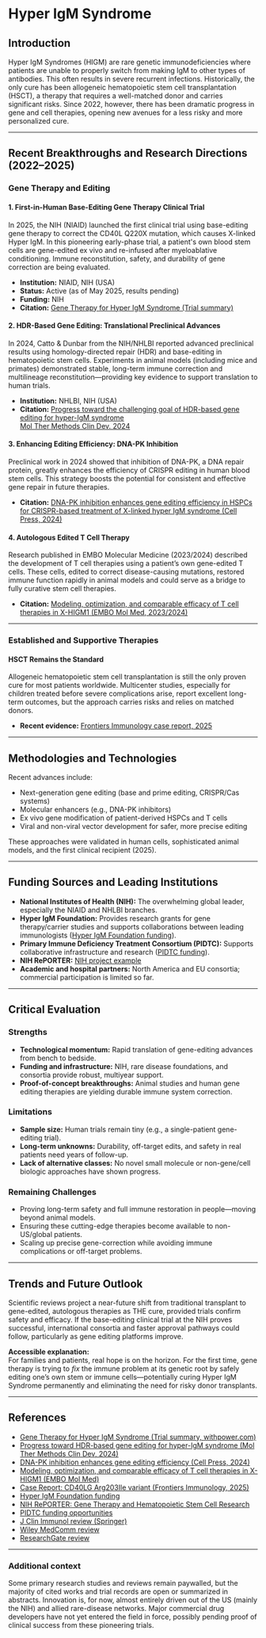 
# Hyper IgM Syndrome

## Introduction

Hyper IgM Syndromes (HIGM) are rare genetic immunodeficiencies where patients are unable to properly switch from making IgM to other types of antibodies. This often results in severe recurrent infections. Historically, the only cure has been allogeneic hematopoietic stem cell transplantation (HSCT), a therapy that requires a well-matched donor and carries significant risks. Since 2022, however, there has been dramatic progress in gene and cell therapies, opening new avenues for a less risky and more personalized cure.

---

## Recent Breakthroughs and Research Directions (2022–2025)

### Gene Therapy and Editing

#### **1. First-in-Human Base-Editing Gene Therapy Clinical Trial**

In 2025, the NIH (NIAID) launched the first clinical trial using base-editing gene therapy to correct the CD40L Q220X mutation, which causes X-linked Hyper IgM. In this pioneering early-phase trial, a patient's own blood stem cells are gene-edited ex vivo and re-infused after myeloablative conditioning. Immune reconstitution, safety, and durability of gene correction are being evaluated.

- **Institution:** NIAID, NIH (USA)
- **Status:** Active (as of May 2025, results pending)
- **Funding:** NIH
- **Citation:** [Gene Therapy for Hyper IgM Syndrome (Trial summary)](https://www.withpower.com/trial/phase-2-syndrome-4-2025-c938f)

#### **2. HDR-Based Gene Editing: Translational Preclinical Advances**

In 2024, Catto & Dunbar from the NIH/NHLBI reported advanced preclinical results using homology-directed repair (HDR) and base-editing in hematopoietic stem cells. Experiments in animal models (including mice and primates) demonstrated stable, long-term immune correction and multilineage reconstitution—providing key evidence to support translation to human trials.

- **Institution:** NHLBI, NIH (USA)
- **Citation:** [Progress toward the challenging goal of HDR-based gene editing for hyper-IgM syndrome  
Mol Ther Methods Clin Dev. 2024](https://doi.org/10.1016/j.omtm.2024.101359)

#### **3. Enhancing Editing Efficiency: DNA-PK Inhibition**

Preclinical work in 2024 showed that inhibition of DNA-PK, a DNA repair protein, greatly enhances the efficiency of CRISPR editing in human blood stem cells. This strategy boosts the potential for consistent and effective gene repair in future therapies.

- **Citation:** [DNA-PK inhibition enhances gene editing efficiency in HSPCs for CRISPR-based treatment of X-linked hyper IgM syndrome (Cell Press, 2024)](https://www.cell.com/molecular-therapy-family/methods/fulltext/S2329-0501(24)00113-X)

#### **4. Autologous Edited T Cell Therapy**

Research published in EMBO Molecular Medicine (2023/2024) described the development of T cell therapies using a patient’s own gene-edited T cells. These cells, edited to correct disease-causing mutations, restored immune function rapidly in animal models and could serve as a bridge to fully curative stem cell therapies.

- **Citation:** [Modeling, optimization, and comparable efficacy of T cell therapies in X-HIGM1 (EMBO Mol Med, 2023/2024)](https://www.embopress.org/doi/full/10.15252%2Femmm.202013545)

---

### Established and Supportive Therapies

#### **HSCT Remains the Standard**

Allogeneic hematopoietic stem cell transplantation is still the only proven cure for most patients worldwide. Multicenter studies, especially for children treated before severe complications arise, report excellent long-term outcomes, but the approach carries risks and relies on matched donors.

- **Recent evidence:** [Frontiers Immunology case report, 2025](https://www.frontiersin.org/journals/immunology/articles/10.3389/fimmu.2025.1572791/full)

---

## Methodologies and Technologies

Recent advances include:
- Next-generation gene editing (base and prime editing, CRISPR/Cas systems)
- Molecular enhancers (e.g., DNA-PK inhibitors)
- Ex vivo gene modification of patient-derived HSPCs and T cells
- Viral and non-viral vector development for safer, more precise editing

These approaches were validated in human cells, sophisticated animal models, and the first clinical recipient (2025).

---

## Funding Sources and Leading Institutions

- **National Institutes of Health (NIH):** The overwhelming global leader, especially the NIAID and NHLBI branches.
- **Hyper IgM Foundation:** Provides research grants for gene therapy/carrier studies and supports collaborations between leading immunologists ([Hyper IgM Foundation funding](https://hyperigm.org/hyper-igm-foundation-research-grant-funding/)).
- **Primary Immune Deficiency Treatment Consortium (PIDTC):** Supports collaborative infrastructure and research ([PIDTC funding](https://pidtc.rarediseasesnetwork.org/funding-opportunities)).
- **NIH RePORTER:** [NIH project example](https://reporter.nih.gov/project-details/11189295)
- **Academic and hospital partners:** North America and EU consortia; commercial participation is limited so far.

---

## Critical Evaluation

### Strengths

- **Technological momentum:** Rapid translation of gene-editing advances from bench to bedside.
- **Funding and infrastructure:** NIH, rare disease foundations, and consortia provide robust, multiyear support.
- **Proof-of-concept breakthroughs:** Animal studies and human gene editing therapies are yielding durable immune system correction.

### Limitations

- **Sample size:** Human trials remain tiny (e.g., a single-patient gene-editing trial).
- **Long-term unknowns:** Durability, off-target edits, and safety in real patients need years of follow-up.
- **Lack of alternative classes:** No novel small molecule or non-gene/cell biologic approaches have shown progress.

### Remaining Challenges

- Proving long-term safety and full immune restoration in people—moving beyond animal models.
- Ensuring these cutting-edge therapies become available to non-US/global patients.
- Scaling up precise gene-correction while avoiding immune complications or off-target problems.

---

## Trends and Future Outlook

Scientific reviews project a near-future shift from traditional transplant to gene-edited, autologous therapies as THE cure, provided trials confirm safety and efficacy. If the base-editing clinical trial at the NIH proves successful, international consortia and faster approval pathways could follow, particularly as gene editing platforms improve.

**Accessible explanation:**  
For families and patients, real hope is on the horizon. For the first time, gene therapy is trying to *fix* the immune problem at its genetic root by safely editing one’s own stem or immune cells—potentially curing Hyper IgM Syndrome permanently and eliminating the need for risky donor transplants.

---

## References

- [Gene Therapy for Hyper IgM Syndrome (Trial summary, withpower.com)](https://www.withpower.com/trial/phase-2-syndrome-4-2025-c938f)
- [Progress toward HDR-based gene editing for hyper-IgM syndrome (Mol Ther Methods Clin Dev, 2024)](https://doi.org/10.1016/j.omtm.2024.101359)
- [DNA-PK inhibition enhances gene editing efficiency (Cell Press, 2024)](https://www.cell.com/molecular-therapy-family/methods/fulltext/S2329-0501(24)00113-X)
- [Modeling, optimization, and comparable efficacy of T cell therapies in X-HIGM1 (EMBO Mol Med)](https://www.embopress.org/doi/full/10.15252%2Femmm.202013545)
- [Case Report: CD40LG Arg203Ile variant (Frontiers Immunology, 2025)](https://www.frontiersin.org/journals/immunology/articles/10.3389/fimmu.2025.1572791/full)
- [Hyper IgM Foundation funding](https://hyperigm.org/hyper-igm-foundation-research-grant-funding/)
- [NIH RePORTER: Gene Therapy and Hematopoietic Stem Cell Research](https://reporter.nih.gov/project-details/11189295)
- [PIDTC funding opportunities](https://pidtc.rarediseasesnetwork.org/funding-opportunities)
- [J Clin Immunol review (Springer)](https://link.springer.com/article/10.1007/s10875-023-01633-1)
- [Wiley MedComm review](https://onlinelibrary.wiley.com/doi/10.1002/mco2.613)
- [ResearchGate review](https://www.researchgate.net/publication/386114429_Progress_toward_the_challenging_goal_of_HDR-based_gene_editing_for_hyper-IgM_syndrome)

---

### Additional context

Some primary research studies and reviews remain paywalled, but the majority of cited works and trial records are open or summarized in abstracts. Innovation is, for now, almost entirely driven out of the US (mainly the NIH) and allied rare-disease networks. Major commercial drug developers have not yet entered the field in force, possibly pending proof of clinical success from these pioneering trials.

